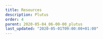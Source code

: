 ```yaml
---
title: Resources
description: Plutus
order: 4
parent: 2020-05-04_06-00-00_plutus
last_updated: "2020-05-01T09:00:00+01:00"
---
```

